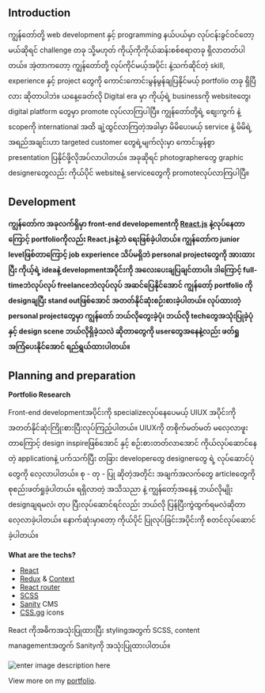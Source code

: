 ## **Introduction**

ကျွန်တော်တို့ web development နှင့် programming နယ်ပယ်မှာ လုပ်ငန်းခွင်ဝင်တော့မယ်ဆိုရင် challenge တခု သို့မဟုတ် ကိုယ့်ကိုကိုယ်ဆန်းစစ်စရာတခု ရှိလာတတ်ပါတယ်။ အဲ့တာကတော့ ကျွန်တော်တို့ လုပ်ကိုင်မယ့်အပိုင်း နဲ့သက်ဆိုင်တဲ့ skill, experience နှင့် project တွေကို ကောင်းကောင်းမွန်မွန်ချပြနိုင်မယ့် portfolio တခု ရှိပြီလား ဆိုတာပါဘဲ။ ယနေ့ခေတ်လို Digital era မှာ ကိုယ့်ရဲ့ businessကို websiteတွေ၊ digital platform တွေမှာ promote လုပ်လာကြပါပြီ။ ကျွန်တော်တို့ရဲ့ စျေးကွက် နဲ့ scopeကို international အထိ ချဲ့ထွင်လာကြတဲ့အခါမှာ မိမိပေးမယ့် service နဲ့ မိမိရဲ့ အရည်အချင်းဟာ targeted customer တွေရဲ့မျက်လုံးမှာ ကောင်းမွန်စွာ presentation ပြနိုင်ဖို့လိုအပ်လာပါတယ်။ အခုဆိုရင် photographerတွေ graphic designerတွေလည်း ကိုယ်ပိုင် websiteနဲ့ serviceတွေကို promoteလုပ်လာကြပါပြီ။

## **Development**

**ကျွန်တော်က အခုလက်ရှိမှာ front-end developementကို [React.js](https://reactjs.org/) နဲ့လုပ်နေတာကြောင့် portfolioကိုလည်း React.jsနဲ့ဘဲ ရေးဖြစ်ခဲ့ပါတယ်။ ကျွန်တော်က junior levelဖြစ်တာကြောင့် job experience သိပ်မရှိဘဲ personal projectတွေကို အားထားပြီး ကိုယ့်ရဲ့ ideaနဲ့ developmentအပိုင်းကို အလေးပေးချပြချင်တာပါ။ ဒါကြောင့် full-timeဘဲလုပ်လုပ် freelanceဘဲလုပ်လုပ် အဆင်ပြေနိုင်အောင် ကျွန်တော့် portfolio ကို designချပြီး stand outဖြစ်အောင် အတတ်နိုင်ဆုံးစဉ်းစားခဲ့ပါတယ်။ လုပ်ထားတဲ့ personal projectတွေမှာ ကျွန်တော် ဘယ်လိုတွေးခဲ့ပုံ၊ ဘယ်လို techတွေအသုံးပြုခဲ့ပုံ နှင့် design scene ဘယ်လိုရှိခဲ့သလဲ ဆိုတာတွေကို userတွေအနေနဲ့လည်း ဖတ်ရှုအကြံပေးနိုင်အောင် ရည်ရွယ်ထားပါတယ်။**

## **Planning and preparation**
**Portfolio Research**

Front-end developmentအပိုင်းကို specializeလုပ်နေပေမယ့် UIUX အပိုင်းကို အတတ်နိုင်ဆုံးကြိုးစားပြီးလုပ်ကြည့်ပါတယ်။ UIUXကို တစိုက်မတ်မတ် မလေ့လာဖူးတာကြောင့် design inspireဖြစ်အောင် နှင့် စဉ်းစားတတ်လာအောင် ကိုယ်လုပ်ဆောင်နေတဲ့ applicationနဲ့ ပက်သက်ပြီး တခြား developerတွေ designerတွေ ရဲ့ လုပ်ဆောင်ပုံတွေကို လေ့လာပါတယ်။ စု - တု - ပြု ဆိုတဲ့အတိုင်း အချက်အလက်တွေ articleတွေကို စုစည်းဖတ်ရှုခဲ့ပါတယ်။ ရရှိလာတဲ့ အသိသညာ နဲ့ ကျွန်တော့်အနေနဲ့ ဘယ်လိုမျိုး designချရမလဲ၊ တုပ ပြီးလုပ်ဆောင်ရင်လည်း ဘယ်လို ပြန်ပြီးကွဲထွက်ရမလဲဆိုတာ လေ့လာခဲ့ပါတယ်။ နောက်ဆုံးမှာတော့ ကိုယ်ပိုင် ပြုလုပ်ခြင်းအပိုင်းကို စတင်လုပ်ဆောင်ခဲ့ပါတယ်။


**What are the techs?**

-   [React](https://reactjs.org/)
-   [Redux](https://redux.js.org/introduction/getting-started) & [Context](https://reactjs.org/docs/context.html)
-   [React router](https://reactrouter.com/)
-   [SCSS](https://sass-lang.com/)
-   [Sanity](https://www.sanity.io/) CMS
-   [CSS.gg](https://css.gg/) icons

React ကိုအဓိကအသုံးပြုထားပြီး stylingအတွက် SCSS, content managementအတွက် Sanityကို အသုံးပြုထားပါတယ်။

![enter image description here](https://cdn.sanity.io/images/qasqfzl0/production/f231d023a753b20ba01db929c4d4ef6d8b41b913-2160x1074.webp)

View more on my [portfolio](https://www.tenyain.com/portfolio/my-portfolio).
